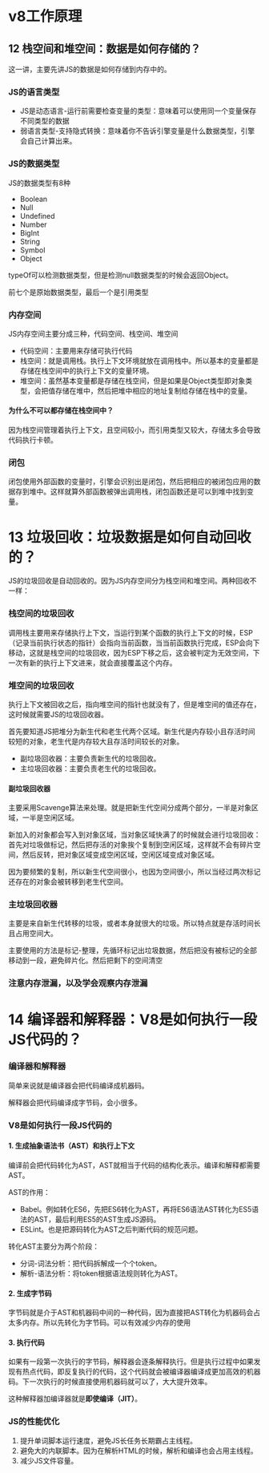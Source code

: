 # v8工作原理

## 12 栈空间和堆空间：数据是如何存储的？
  这一讲，主要先讲JS的数据是如何存储到内存中的。  

### JS的语言类型
- JS是动态语言-运行前需要检查变量的类型：意味着可以使用同一个变量保存不同类型的数据 
- 弱语言类型-支持隐式转换：意味着你不告诉引擎变量是什么数据类型，引擎会自己计算出来。

### JS的数据类型
JS的数据类型有8种
- Boolean
- Null
- Undefined
- Number
- BigInt
- String
- Symbol
- Object

typeOf可以检测数据类型，但是检测null数据类型的时候会返回Object。

前七个是原始数据类型，最后一个是引用类型

### 内存空间
JS内存空间主要分成三种，代码空间、栈空间、堆空间
- 代码空间：主要用来存储可执行代码
- 栈空间：就是调用栈。执行上下文环境就放在调用栈中。所以基本的变量都是存储在栈空间中的执行上下文的变量环境。
- 堆空间：虽然基本变量都是存储在栈空间，但是如果是Object类型即对象类型，会把值存储在堆中，然后把堆中相应的地址复制给存储在栈中的变量。

#### 为什么不可以都存储在栈空间中？
因为栈空间管理着执行上下文，且空间较小，而引用类型又较大，存储太多会导致代码执行卡顿。

### 闭包
闭包使用外部函数的变量时，引擎会识别出是闭包，然后把相应的被闭包应用的数据存到堆中。这样就算外部函数被弹出调用栈，闭包函数还是可以到堆中找到变量。

# 13 垃圾回收：垃圾数据是如何自动回收的？
JS的垃圾回收是自动回收的。因为JS内存空间分为栈空间和堆空间。两种回收不一样：
### 栈空间的垃圾回收
 调用栈主要用来存储执行上下文，当运行到某个函数的执行上下文的时候，ESP（记录当前执行状态的指针）会指向当前函数，当当前函数执行完成，ESP会向下移动，这就是栈空间的垃圾回收，因为ESP下移之后，这会被判定为无效空间，下一次有新的执行上下文进来，就会直接覆盖这个内存。

### 堆空间的垃圾回收
执行上下文被回收之后，指向堆空间的指针也就没有了，但是堆空间的值还存在，这时候就需要JS的垃圾回收器。

首先要知道JS把堆分为新生代和老生代两个区域。新生代是内存较小且存活时间较短的对象，老生代是内存较大且存活时间较长的对象。
- 副垃圾回收器：主要负责新生代的垃圾回收。
- 主垃圾回收器：主要负责老生代的垃圾回收。

#### 副垃圾回收器
主要采用Scavenge算法来处理。就是把新生代空间分成两个部分，一半是对象区域，一半是空闲区域。  

新加入的对象都会写入到对象区域，当对象区域快满了的时候就会进行垃圾回收：首先对垃圾做标记，然后把存活的对象挨个复制到空闲区域，这样就不会有碎片空间，然后反转，把对象区域变成空闲区域，空闲区域变成对象区域。

因为要频繁的复制，所以新生代空间很小，也因为空间很小，所以当经过两次标记还存在的对象会被转移到老生代空间。

### 主垃圾回收器
主要是来自新生代转移的垃圾，或者本身就很大的垃圾。所以特点就是存活时间长且占用空间大。

主要使用的方法是标记-整理，先循环标记出垃圾数据，然后把没有被标记的全部移动到一段，避免碎片化。然后把剩下的空间清空

### 注意内存泄漏，以及学会观察内存泄漏

# 14 编译器和解释器：V8是如何执行一段JS代码的？

### 编译器和解释器
简单来说就是编译器会把代码编译成机器码。  

解释器会把代码编译成字节码，会小很多。

### V8是如何执行一段JS代码的

#### 1. 生成抽象语法书（AST）和执行上下文
编译前会把代码转化为AST，AST就相当于代码的结构化表示。编译和解释都需要AST。

AST的作用：
- Babel。例如转化ES6，先把ES6转化为AST，再将ES6语法AST转化为ES5语法的AST，最后利用ES5的AST生成JS源码。
- ESLint。也是把源码转化为AST之后判断代码的规范问题。

转化AST主要分为两个阶段：
- 分词-词法分析：把代码拆解成一个个token。
- 解析-语法分析：将token根据语法规则转化为AST。

#### 2. 生成字节码
字节码就是介于AST和机器码中间的一种代码，因为直接把AST转化为机器码会占太多内存。所以先转化为字节码。可以有效减少内存的使用

#### 3. 执行代码
如果有一段第一次执行的字节码，解释器会逐条解释执行。但是执行过程中如果发现有热点代码，即反复执行的代码，这个代码就会被编译器编译成更加高效的机器码。下一次执行的时候直接使用机器码就可以了，大大提升效率。

这种解释器加编译器就是**即使编译（JIT）**。

### JS的性能优化
1. 提升单词脚本运行速度，避免JS长任务长期霸占主线程。
2. 避免大的内联脚本。因为在解析HTML的时候，解析和编译也会占用主线程。
3. 减少JS文件容量。

